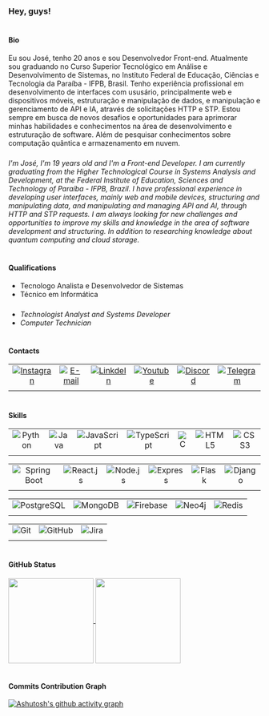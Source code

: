 #
### Hey, guys!

#
#### Bio
Eu sou José, tenho 20 anos e sou Desenvolvedor Front-end. Atualmente sou graduando no Curso Superior Tecnológico em Análise e Desenvolvimento de Sistemas, no Instituto Federal de Educação, Ciências e Tecnologia da Paraíba - IFPB, Brasil. Tenho experiência profissional em desenvolvimento de interfaces com ususário, principalmente web e dispositivos móveis, estruturação e manipulação de dados, e manipulação e gerenciamento de API e IA, através de solicitações HTTP e STP. Estou sempre em busca de novos desafios e oportunidades para aprimorar minhas habilidades e conhecimentos na área de desenvolvimento e estruturação de software. Além de pesquisar conhecimentos sobre computação quântica e armazenamento em nuvem.

###
*I'm José, I'm 19 years old and I'm a Front-end Developer. I am currently graduating from the Higher Technological Course in Systems Analysis and Development, at the Federal Institute of Education, Sciences and Technology of Paraíba - IFPB, Brazil. I have professional experience in developing user interfaces, mainly web and mobile devices, structuring and manipulating data, and manipulating and managing API and AI, through HTTP and STP requests. I am always looking for new challenges and opportunities to improve my skills and knowledge in the area of ​​software development and structuring. In addition to researching knowledge about quantum computing and cloud storage.*

#
#### Qualifications
- Tecnologo Analista e Desenvolvedor de Sistemas <br>
- Técnico em Informática


###
- *Technologist Analyst and Systems Developer* <br>
- *Computer Technician*

#
#### Contacts
|       |       |       |       |       |       |
|:-----:|:-----:|:-----:|:-----:|:-----:|:-----:|
| [![Instagran](https://img.shields.io/badge/-Instagram-db0bb9?style=for-the-badge&logo=instagram&logoColor=white)](https://www.instagram.com/jose_arruda__/) | [![E-mail](https://img.shields.io/badge/-Gmail-c72926?style=for-the-badge&logo=gmail&logoColor=white)](ferrazarrudaanderson@gmail.com) | [![LinkdeIn](https://img.shields.io/badge/-LinkedIn-%230077B5?style=for-the-badge&logo=linkedin&logoColor=white)](https://www.linkedin.com/in/jose-arruda-276677244) | [![Youtube](https://img.shields.io/badge/YouTube-FF0000?style=for-the-badge&logo=youtube&logoColor=white)](https://youtube.com/channel/UCtnXnDOE-HnuF7d3uo1nh2w) | [![Discord](https://img.shields.io/badge/Discord-5366ee?style=for-the-badge&logo=discord&logoColor=white)](http://discordapp.com/users/1089951646475366541) | [![Telegram](https://img.shields.io/badge/Telegram-2CA5E0?style=for-the-badge&logo=telegram&logoColor=white)](#) |
|       |       |       |       |       |       |

#
#### Skills
|       |       |       |       |       |       |       |
|:-----:|:-----:|:-----:|:-----:|:-----:|:-----:|:-----:|
| ![Python](https://img.shields.io/badge/-Python-0D1117?style=for-the-badge&logo=python&logoColor14354c&labelColor=0D1117) | ![Java](https://img.shields.io/badge/-Java-0D1117?style=for-the-badge&logo=openjdk&logoColor=red&labelColor=0D1117) | ![JavaScript](https://img.shields.io/badge/-JavaScript-0D1117?style=for-the-badge&logo=javascript&labelColor=0D1117) | ![TypeScript](https://img.shields.io/badge/-TypeScript-0D1117?style=for-the-badge&logo=typescript&labelColor=0D1117) | ![C](https://img.shields.io/badge/-C-0D1117?style=for-the-badge&logo=c&labelColor=0D1117) | ![HTML5](https://img.shields.io/badge/-HTML5-0D1117?style=for-the-badge&logo=html5&labelColor=0D1117) | ![CSS3](https://img.shields.io/badge/-CSS3-0D1117?style=for-the-badge&logo=css3&logoColor=1572B6&labelColor=0D1117) |
|       |       |       |       |       |       |

|       |       |       |       |       |       |
|:-----:|:-----:|:-----:|:-----:|:-----:|:-----:|
| ![Spring Boot](https://img.shields.io/badge/-Spring%20Boot-0D1117?style=for-the-badge&logo=springboot&labelColor=0D1117) | ![React.js](https://img.shields.io/badge/-React.js-0D1117?style=for-the-badge&logo=react&labelColor=0D1117) | ![Node.js](https://img.shields.io/badge/Node.js-0D1117?style=for-the-badge&logo=node.js&logoColor=43853d&logoColor=E94D5F&labelColor=0D1117) | ![Express](https://img.shields.io/badge/-Express-0D1117?style=for-the-badge&logo=express&labelColor=0D1117) | ![Flask](https://img.shields.io/badge/-Flask-0D1117?style=for-the-badge&logo=flask&logoColor=1572B6&labelColor=0D1117)| ![Django](https://img.shields.io/badge/-Django-0D1117?style=for-the-badge&logo=django&labelColor=0D1117&logoColor=08af86) | 
|       |       |       |       |       |       |

|       |       |       |       |       |
|:-----:|:-----:|:-----:|:-----:|:-----:|
| ![PostgreSQL](https://img.shields.io/badge/PostgreSQL-0D1117?style=for-the-badge&logo=postgresql&logoColor=2f6792) | ![MongoDB](https://img.shields.io/badge/-MongoDB-0D1117?style=for-the-badge&logo=mongodb&labelColor=0D1117) | ![Firebase](https://img.shields.io/badge/-Firebase-0D1117?style=for-the-badge&logo=firebase&logoColor=FFCA28&labelColor=0D1117) | ![Neo4j](https://img.shields.io/badge/-Neo4j-0D1117?style=for-the-badge&logo=neo4j&labelColor=0D1117) | ![Redis](https://img.shields.io/badge/-Redis-0D1117?style=for-the-badge&logo=redis&labelColor=0D1117) |
|       |       |       |       |       |

|       |       |       |
|:-----:|:-----:|:-----:|
| ![Git](https://img.shields.io/badge/Git-0D1117?style=for-the-badge&logo=git&logoColor=e44c30&labelColor=0D1117) | ![GitHub](https://img.shields.io/badge/GitHub-0D1117?style=for-the-badge&logo=github&labelColor=0D1117) | ![Jira](https://img.shields.io/badge/-Jira-0D1117?style=for-the-badge&logo=jira&logoColor=0052CC&labelColor=0D1117) |
|       |       |       |

#
#### GitHub Status
<div align="justfy">
  <a href="https://github.com/JAndersonArruda">
    <img height=170 align="center" src="https://github-readme-stats.vercel.app/api?username=JAndersonArruda&show_icons=true&theme=highcontrast&hide_border=true" />
    <img height=170 align="center" src="https://github-readme-stats.vercel.app/api/top-langs/?username=JAndersonArruda&layout=compact&size_weight=0.5&count_weight=0.5&langs_count=8&theme=highcontrast&hide_border=true" />
  </a>
</div>
<br>

#### Commits Contribution Graph
[![Ashutosh's github activity graph](https://github-readme-activity-graph.vercel.app/graph?username=JAndersonArruda&bg_color=000000&color=e7f216&line=f28016&point=00ffff&area=true&hide_border=true&radius=5)](https://github.com/ashutosh00710/github-readme-activity-graph)

<!--
<div align="center">
  
  ![Snake animation](https://github.com/JAndersonArruda/JAndersonArruda/blob/manual-run-output/only-svg/github-contribution-grid-snake-dark.svg)
  
</div>
-->
